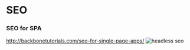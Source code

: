 # SEO

### SEO for SPA
http://backbonetutorials.com/seo-for-single-page-apps/
<img src="http://acris.googlecode.com/svn/wiki/images/seo_google_crawlability.png" alt="headless seo">
